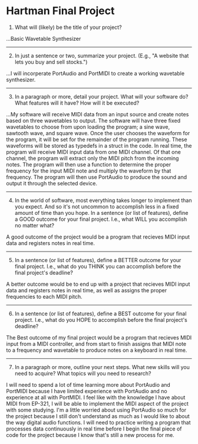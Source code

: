 # Hartman Final Project
1. What will (likely) be the title of your project?

...Basic Wavetable Synthesizer

***

2. In just a sentence or two, summarize your project. (E.g., "A website that lets you buy and sell stocks.")

...I will incorperate PortAudio and PortMIDI to create a working wavetable synthesizer.

***

3. In a paragraph or more, detail your project. What will your software do? What features will it have? How will it be executed?

...My software will receive MIDI data from an input source and create notes based on three wavetables to output. The software will have three fixed wavetables to choose from upon loading the program; a sine wave, sawtooth wave, and square wave. Once the user chooses the waveform for the program, it will be set for the remainder of the program running. These waveforms will be stored as typedefs in a struct in the code. In real time, the program will receive MIDI input data from one MIDI channel. Of that one channel, the program will extract only the MIDI pitch from the incoming notes. The program will then use a function to determine the proper frequency for the input MIDI note and multiply the waveform by that frequency. The program will then use PortAudio to produce the sound and output it through the selected device.
  
 ***

4. In the world of software, most everything takes longer to implement than you expect. And so it's not uncommon to accomplish less in a fixed amount of time than you hope.
In a sentence (or list of features), define a GOOD outcome for your final project. I.e., what WILL you accomplish no matter what?

 A good outcome of the project would be a program that recieves MIDI input data and registers notes in real time. 

***

5. In a sentence (or list of features), define a BETTER outcome for your final project. I.e., what do you THINK you can accomplish before the final project's deadline?

A better outcome would be to end up with a project that recieves MIDI input data and registers notes in real time, as well as assigns the proper frequencies to each MIDI pitch.

***

6. In a sentence (or list of features), define a BEST outcome for your final project. I.e., what do you HOPE to accomplish before the final project's deadline?

The Best outcome of my final project would be a program that recieves MIDI input from a MIDI controller, and from start to finish assigns that MIDI note to a frequency and wavetable to produce notes on a keyboard in real time. 

***

7. In a paragraph or more, outline your next steps. What new skills will you need to acquire? What topics will you need to research?

I will need to spend a lot of time learning more about PortAudio and PortMIDI because I have limited experience with PortAudio and no experience at all with PortMIDI. I feel like with the knowledge I have about MIDI from EP-321, I will be able to implement the MIDI aspect of the project with some studying. I'm a little worried about using PortAudio so much for the project because I still don't understand as much as I would like to about the way digital audio functions. I will need to practice writing a program that processes data continuously in real time before I begin the final piece of code for the project because I know that's still a new process for me.
